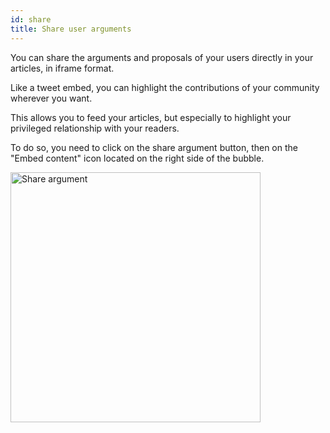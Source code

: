 ```yaml
---
id: share
title: Share user arguments
---
```


You can share the arguments and proposals of your users directly in your articles, in iframe format.

Like a tweet embed, you can highlight the contributions of your community wherever you want. 

This allows you to feed your articles, but especially to highlight your privileged relationship with your readers. 

To do so, you need to click on the share argument button, then on the "Embed content" icon located on the right side of the bubble.

<img src="/img/share_argument.png" alt="Share argument" width="400"/>

